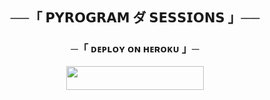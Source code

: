 <h2 align="center">
    ──「 𝗣𝗬𝗥𝗢𝗚𝗥𝗔𝗠 ダ 𝗦𝗘𝗦𝗦𝗜𝗢𝗡𝗦 」──
</h2>

<h3 align="center">
    ─「 ᴅᴇᴩʟᴏʏ ᴏɴ ʜᴇʀᴏᴋᴜ 」─
</h3>

<p align="center"><a href="https://dashboard.heroku.com/new?template=https://github.com/sa3ed7asan/PyrogramSessionsGnerator"> <img src="https://img.shields.io/badge/Deploy%20On%20Heroku-blue?style=for-the-badge&logo=heroku" width="220" height="38.45"/></a></p>
